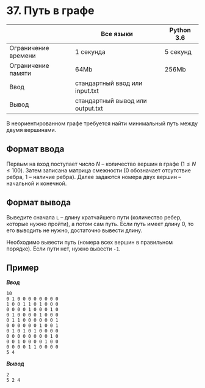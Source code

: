 # 37. Путь в графе

|                   |Все языки                       |Python 3.6|
|-------------------|--------------------------------|----------|
|Ограничение времени|1 секунда                       |5 секунд  |
|Ограничение памяти |64Mb                            |256Mb     |
|Ввод               |стандартный ввод или input.txt  |          |
|Вывод              |стандартный вывод или output.txt|          |

В неориентированном графе требуется найти минимальный путь между двумя вершинами.

## Формат ввода

Первым на вход поступает число $N$ – количество вершин в графе ($1 ≤ N ≤ 100$). Затем записана матрица смежности ($0$ обозначает отсутствие ребра, $1$ – наличие ребра). Далее задаются номера двух вершин – начальной и конечной.

## Формат вывода

Выведите сначала `L` – длину кратчайшего пути (количество ребер, которые нужно пройти), а потом сам путь. Если путь имеет длину $0$, то его выводить не нужно, достаточно вывести длину.

Необходимо вывести путь (номера всех вершин в правильном порядке). Если пути нет, нужно вывести `-1`.

## Пример

***Ввод***

```text
10
0 1 0 0 0 0 0 0 0 0
1 0 0 1 1 0 1 0 0 0
0 0 0 0 1 0 0 0 1 0
0 1 0 0 0 0 1 0 0 0
0 1 1 0 0 0 0 0 0 1
0 0 0 0 0 0 1 0 0 1
0 1 0 1 0 1 0 0 0 0
0 0 0 0 0 0 0 0 1 0
0 0 1 0 0 0 0 1 0 0
0 0 0 0 1 1 0 0 0 0
5 4
```

***Вывод***

```text
2
5 2 4
```
